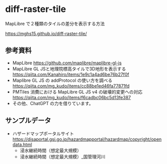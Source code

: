 # diff-raster-tile
MapLibre で２種類のタイルの差分を表示する方法

https://mghs15.github.io/diff-raster-tile/

## 参考資料

* MapLibre https://github.com/maplibre/maplibre-gl-js
* MapLibre GL JSと地理院標高タイルで3D地形を表示する https://qiita.com/Kanahiro/items/1e9c1a4ad6be76b27f0f
* Maplibre GL JS の addProtocol の使い方を調べる https://qiita.com/mg_kudo/items/cc88be1ed46fa77871fd
* PMTiles 消費における MapLibre GL JS v4 の破壊的変更への対応 https://qiita.com/mg_kudo/items/f6cadbc06bc5d13fe387
* その他、ChatGPT の力を借りています。

## サンプルデータ
* ハザードマップポータルサイト https://disaportal.gsi.go.jp/hazardmapportal/hazardmap/copyright/opendata.html
  * 浸水継続時間（想定最大規模）
  * 浸水継続時間（想定最大規模）_国管理河川

